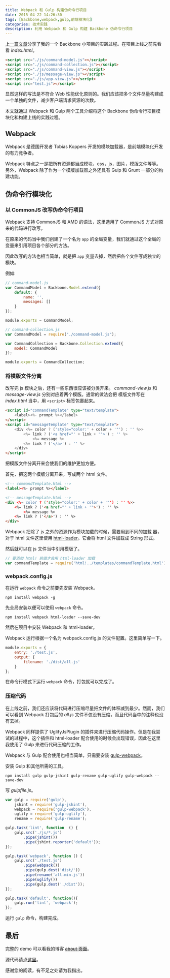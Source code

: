 ```yaml
---
title: Webpack 和 Gulp 构建伪命令行项目
date: 2015-04-22 14:26:30
tags: [Backbone,webpack,gulp,前端模块化]
categories: 技术实践
description: 利用 Webpack 和 Gulp 构建 Backbone 伪命令行项目
---
```


[上一篇文章](http://blog.acwong.org/2015/04/13/backbone-command-line/)分享了我的一个 Backbone 小项目的实践过程。在项目上线之前先看看 *index.html*。

```html
<script src="./js/command-model.js"></script>
<script src="./js/command-collection.js"></script>
<script src="./js/command-view.js"></script>
<script src="./js/message-view.js"></script>
<script src="./js/app-view.js"></script>     
<script src="test.js"></script>
```

显然这样的写法是不符合 Web 性能优化原则的。我们应该把多个文件尽量构建成一个单独的文件，减少客户端请求资源的次数。

本文就通过 Webpack 和 Gulp 两个工具介绍将这个 Backbone 伪命令行项目模块化和构建上线的实践过程。

<!-- more -->

## Webpack

Webpack 是德国开发者 Tobias Koppers 开发的模块加载器，是前端模块化开发的有力竞争者。

Webpack 特点之一是把所有资源都当成模块，css，js，图片，模版文件等等。另外，Webpack 除了作为一个模版加载器之外还具有 Gulp 和 Grunt 一部分的构建功能。

## 伪命令行模块化

### 以 CommonJS 改写伪命令行项目

Webpack 支持 CommonJS 和 AMD 的语法，这里选用了 CommonJS 方式对原来的代码进行改写。

在原来的代码当中我们创建了一个名为 `app` 的全局变量，我们就通过这个全局的变量来引用项目各个部分的方法。

因此改写的方法也相当简单，就是把 `app` 变量去掉，然后把各个文件写成独立的模块。

例如:

```javascript
// command-model.js
var CommandModel = Backbone.Model.extend({
    default: {
        name: '',
        messages: []
    }
});

module.exports = CommandModel;
```

```javascript
// command-collection.js
var CommandModel = require("./command-model.js");

var CommandCollection = Backbone.Collection.extend({
    model: CommandModel
});

module.exports = CommandCollection;
```

### 将模版文件分离

改写完 js 模块之后，还有一些东西很应该被分类开来。 *command-view.js* 和 *message-view.js* 分别对应着两个模版。通常的做法会把 模版文件写在 *index.html* 当中，用 `<script>` 标签包裹起来。

```html
<script id="commandTemplate" type="text/template">
    <label><%- prompt %></label>
</script>
<script id="messageTemplate" type="text/template">
    <div <%= color ? ('style="color:' + color + '"') : '' %>>
        <%= link ? ('<a href="' + link + '">') : '' %>
            <%= message %>
        <%= link ? ('</a>') : '' %>
    </div>
</script>
```

把模版文件分离开来会使我们的维护更加方便。

首先，把这两个模版分离开来，写成两个 html 文件。

```html
<!-- commandTemplate.html -->
<label><%- prompt %></label>
```

```html
<!-- messageTemplate.html -->
<div <%= color ? ('style="color:' + color + '"') : '' %>>
    <%= link ? ('<a href="' + link + '">') : '' %>
        <%= message %>
    <%= link ? ('</a>') : '' %>
</div>
```

Webpack 把除了 js 之外的资源作为模块加载的时候，需要用到不同的加载
器，对于 html 文件这里使用 [html-loader](https://github.com/webpack/html-loader)。它会将 html 文件加载成 String 形式。

然后就可以在 js 文件当中引用模版了。

```javascript
// 要添加 html! 前缀才会用 html-loader 加载
var commandTemplate = require('html!../templates/commandTemplate.html');
```

### webpack.config.js

在运行 `webpack` 命令之前要先安装 Webpack。

```
npm install webpack -g
```

先全局安装以便可以使用 `webpack` 命令。

```
npm install webpack html-loader --save-dev
```

然后在项目中安装 Webpack 和 html-loader。

Webpack 运行根据一个名为 webpack.config.js 的文件配置。这里简单写一下。

```javascript
module.exports = {
    entry: './test.js',
    output: {
        filename: './dist/all.js'
    }
};
```

在命令行模式下运行 `webpack` 命令，打包就可以完成了。

### 压缩代码

在上线之前，我们还应该将代码进行压缩尽量把文件的体积减到最少。然而，我们可以看到 Webpack 打包后的 *all.js* 文件不仅没有压缩，而且代码当中的注释也没有去掉。

Webpack 同样提供了 UglifyJsPlugin 的插件来进行压缩代码操作。但是在我尝试的过程中，这个插件和 html-loader 配合使用的时候会出现错误，因此在这里我使用了 Gulp 来进行代码压缩的工作。

Webpack 与 Gulp 配合使用也相当简单，只需要安装 [gulp-webpack](https://github.com/shama/gulp-webpack)。

安装 Gulp 和其他所需的工具。

```
npm install gulp gulp-jshint gulp-rename gulp-uglify gulp-webpack --save-dev
```

写 *gulpfile.js*。

```javascript
var gulp = require('gulp'),
    jshint = require('gulp-jshint'),
    webpack = require('gulp-webpack'),
    uglify = require('gulp-uglify'),
    rename = require('gulp-rename');

gulp.task('lint', function  () {
    gulp.src('./js/*.js')
        .pipe(jshint())
        .pipe(jshint.reporter('default'));
});

gulp.task('webpack', function () {
    gulp.src('./test.js')
        .pipe(webpack())
        .pipe(gulp.dest('dist/'))
        .pipe(rename('all.min.js'))
        .pipe(uglify())
        .pipe(gulp.dest('./dist'));
});

gulp.task('default', function(){
    gulp.run('lint', 'webpack');
});
```

运行 `gulp` 命令，构建完成。

## 最后

完整的 demo 可以看我的博客 [~~about 页面~~](http://blog.acwong.org/#)。

源代码请点[这里](https://github.com/acwong00/blog-demo-code/tree/master/backbone-command-line)。

感谢您的阅读，有不足之处请为我指出。







